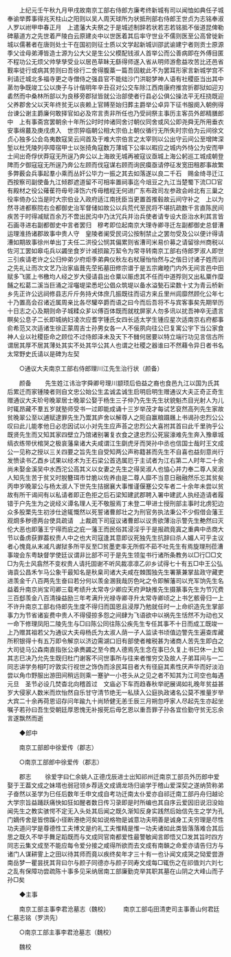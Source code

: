 <!-- { "loadSidebar": true } -->
　　上纪元壬午秋九月甲戌故南京工部右侍郎方廉考终新城有司以闻恤如典任子城奉谕举葬事得兆天柱山之阳则以吴人周天球所为状抵刑部右侍郎王世贞为志铭奉淑人罗以祔甲申春正月　上遣藩大夫祭之于是城述制辞若状若志若铭抵不佞道昆俾勒碑墓道方之先世着严陵白云原建炎中以世医着其后率守世业不儒则医至公高曾徙新城以儒著者在唐则处士干在国初则征士质以文学起新城训邵武谕建宁者则贡士原源季父诠母弟溥皆造士源为公大父是生公父模配钱淑人首举公而公善病即在外傅目匿不程功公无烦父帅孳孳受业以居邑草眛无繇得师遂入省从明师游愈益攻苦比还邑省觐率徒行或病其劳则曰吾徐行二舍得腹藁一篇吾固躭此不为罢耳形家言新城学宫不利请迁城北多福寺更之寺僧侍之强县官不能绌沙门洪聪梦神人语有社稷臣当出其中苐勿争既竣工公以庚子与计偕明年辛丑召对公交车除江西南康府推宫折郡狱如迎刃砉然而中桑林所部以为良移旁郡狱皆就公治部使者行县必公俱公操法平无枉挠既迎父养郡舍父以天年终贫无以丧赖上官赙至始归葬主爵举公卓异下征书服阕入朝例得台谏公谢主爵廉何敢择官如必及帘言责非所任也乃受祠祭主事历主客员外郎精膳郎中　上有事斋宫罢朝余十年所公时时帅诸同舍讨朝仪同舍或风公即尧舜无所用垂衣安事绵蕞及庚戌虏入　世宗猝临朝公相大宗伯上朝仪循行无所失时宗伯为云间徐文贞心独多公会岛夷数寇吴云间首及于难大宗伯言之太宰则以公出守云间公至增陴深堑以杜凭陵列亭障宿甲士以张掎角寇数万薄城下公率以暇应之城内外恃公为安而甲士间出奇俘伏莽寇无所逞乃奔公以上海故无城再被寇议亟城上海公躬巡工城成朝登陴而夕御寇寇无所逞乃奔公左顾而伐寇谋右顾而询民瘼亟请停征发宽田租郡事故繁多弊薮会兵事起羣小乘而丛奸公毕力一振之其去如落遂以良二千石　赐金绮寻迁江西按察司副使备九江倾郡遮道留不可相率置祠事迄今俎豆之九江当楚蜀下流□□官有殿材之役公薙萑符毋号泽饬六传毋稽程无何进广东布政司左参政会岭北有三巢之役率倚办公当是时大宗伯业入政府适江南抚臣当更置首推毂故云间守补之　上以为然寻进都察院右佥都御史治军督储如故公以兵荒代至民将不堪抗疏数千言直陈民间疾苦于时得减赋百余万不啻出民沟中乃汰冗兵并治兵使者请专设大臣治水利其言皆石画寻进右副都御史中言者罢归　穆考即位起南京大理寺卿寻迁左副都御史总督漕运理淮扬诸郡故事中贵人守　皇陵者阑受民词公按制禁止之罢勿受及公以便计得请漕如期故事徐州单出丁夫任二洪役公悯其偏累则省漕司米易价募之请留徐州商税以佐河工罢如皋屯兵以蠲坐食岁计减损踰万絜令为常寻转南京工部右侍郎罗淑人即世三引疾请老许之公归仲弟少府炬季弟典仪秋左右杖屦怡怡然与之偕日讨诸子姓而训之先礼让而次文艺乃治家庙葺先茔拓墓田修宗谱于是五宗雍睦门内外无间言邑中田赋多飞匿上书檄均人经之岁大侵请县出仓粟以赈虑其不任而中道殍则又出私粟作糜餔之松葛二溪当巨涌之淫囓堤梁悉圯公倡众筑堤以备水溢甃石梁数十丈为青云桥新乡先正许公远祠修县志斤斤务持犬体庶几振既往而诏方来丘里州闾靡然顾化公年七十乃置高会召诸近属周亲比各尽驩卒爵而语之曰今而后吾将不与宾客事矣先期举历十日志之心及期则命子城糅众芗以傅百体既而就枕屏家人勿多讯以扰吾神卒无遗言瞑矣公息子二长即城纳妇凌次应耆字锺氏女四长适太学生锺应星次适南京右府都事俞希范又次适诸生徐正蒙周吉士孙男女各一人不佞夙向往公巳复寓公宇下当公家食神人业以社稷臣命之顾位不过侍郎泽未及天下不雠何居要以特立端行功见言信古所谓居其厚不居其薄处其实不处其华公其人也谓之社稷之器谁曰不然藉令异日者书名太常野史氏请以是碑为左契 

　　○通议大夫南京工部右侍郎理川江先生治行状（颜备） 

　　颜备 
　　先生姓江讳治字舜卿号理川颛顼后伯益之裔也食邑九江以国为氏其后累迁而家锺陵者则自文忠公始公生孟诚孟诚生启明启明生赠通议大夫正奇正奇生赠通议大夫玠号晚翠居士晚翠公娶于杨生三子仲乃先生先生状貌魁杰目光射人为儿时辄昂藏不羣五岁就塾师受书一过即能成诵十三岁举茂才每试艺裒然高列先生家故贫晚翠公至以逋赋逮罪先生乃鬻其庐舍以解尊人之阨自赢粮蹑屩上书谒孙忠烈公公叹曰此儿能孝他日必忠因试以小对先生应声荅之忠烈公大喜拊其首曰此千里驹乎公既贤先生而又知其家四壁立乃馆诸别署复衣食之逮忠烈公死宸濠难先生奔入豫章城缟衣练带伏棺哭之极哀藩臬诸大夫咸谓江生劘虎牙而哭孙中丞也信国士哉时王文成公一见称之授以三关四要之旨先生自受知两公声称籍甚而先生不自喜也益刻意尚行发愤读书乙酉乡试果以经术为王石梁公首选属厄于主试者为江右第二人时年二十余尚未娶金溪吴中水西沱公高其义以女妻之先生之得吴淑人也恊心并力奉二尊人吴淑人知先生苦于贫又时脱簪珥市廿脆以佐养由是二尊人靡不当意日融融然乐忘其贫矣丙申岁晚翠公与杨太淑人下世先生拮据襄大事惟谨偃蹇公交车者二十余年未尝以贫故有所干谒间有以私请者即正色拒之后石梁知建武郡聘入署中建武人执经造请者履错于户先生为之说经义谭名理人无不敬服焉丁未登二甲进士授刑部主事时北虏犯边众多股栗先生初涉仕途辄慨然以死誓诸曹郎壮之为刑官务执法秉公不少假借会藩王观烱多秽德两台使具疏请　上裁疏下司寇议诸曹郎以议贵欲薄治示警先生艴然曰灭伦大恶也即藩王宁得而庇之庇一藩王而民俗其浸淫乎于是报疏竟寘之重典中丞商大节以备虏获罪葢权贵人中之也大司寇逢其意即议死独先生抗辞曰杀人媚人可乎主议者心愧竟从末减凡谳狱多所平反至□贫墨吏率无所假不茹不吐先生有焉旋理刑莅漕事竣会东粤缺督学使廷议谓非比部不可于是先生领玺书行诸所条教务以□行□□文□为先士风翕然不变权贵人请托固谢不听风裁凛凛乙卯乡试得七十有五□中王公弘诲袁公昌禾乍马公象干最知名是秋臬司诸大夫咸在棘围独先生署篆兼掌盐政守藏吏进羡金千八百两先生奋曰若分何以羡金溷我哉厉色叱之令即解藩司以充军饷先生名益着升南京尚宝司卿三载考绩升太常寺少卿应天府尹缺推先生摄篆事先生为节冗费三百郄羡金八百清操益励三年考满升光禄寺卿寻升太常寺卿顷之上书乞骸骨归一上不许升南京工部右侍郎先生度不得归而国恩且浸厚乃勉就任时一上命织造先生掌部事力为节省诸妄费中贵人不得侵掠多怨之间肆为飞语欲中以祸先生恬然不为动也又一命下修理凤阳二陵先生与□曰陈公同往陈公疾先生专任其事不十日而成工既竣一上乃赠其祖若父为通议大夫母杨氏为太淑人荫一子人监读书顷值边警先生遍查库藏所积银得十有五万即令解京以济边需湖口旧有部使者榷税甚为诸商人苦先生即白之大司徒马公森南直指张公承赉蠲之至今商人德焉先生念在事巳久复上书巳休一上知其志巳决乃允先生既归杜门谢客不问世事所与往来者惟穷交及故人子弟耳间与一二同志讲学务相叮咛敦实行视世之饰伪而涂民耳目者大有径庭其素性厌声华而好淡泊尝以角巾野服出游田间稍远则乘一蹇驴一小苍头从之见之者不知其为江司空也每遇元旦　圣节必设几焚杳北向稽首过　文庙必下车而趋春秋举祀展谒如礼晚年贫益甚岁大侵家人数米而炊怡然自乐甘守清节绝无一私牍入公庭执政诸名公莫不推量岁举大宾二十余再荷恩诏存问年踰九十尚矫健无恙壬辰三月朔忽呼家人尽起先生亦起坐嘱子若孙曰吾生受朝廷厚恩愧无补报死后毋乞恩以重吾罪子孙各宜俭勤守贫无忘余言遂飘然而逝 

　　◆郎中 

　　南京工部郎中徐爱传（郡志） 

　　○南京工部郎中徐爱传（郡志） 

　　郡志 
　　徐爱字曰仁余姚人正德戊辰进士出知祁州迁南京工部员外历郎中爱娶于王葢文成之妹壻也弱冠领乡荐适文成谪龙场归谕学于稽山爱深契之遂纳贽称弟子奋然以圣学为巳任后数年壬申文成自考功迁南太仆爱亦自祁迁南工部丹舟归越论大学宗旨益踊跃痛快如狂如醒者数日传习录即是时所编也其自序云爱因旧说汨没始闻先生之教实骇愕不定无入头处其后闻之既久渐知反身实践然后始信先生之学为孔门嫡传舍是皆傍蹊小径断港绝河矣如说格物是诚意功夫明善是诚身工夫穷理是尽性功夫道问学是尊德性工夫博文是约礼工夫惟精是惟一功夫诸如此类皆落落难合其后思之既久不举手舞足蹈既而与文成同官南都爱性最警敏闻言即悟又□发其旨时四方同志云集文成至不能应每令爱分接之咸得所欲而去文成有南贑之命爱亦请告归方与诸门人谋耕霅上之田以待其师而竟以疾终矣年才三十有一也讣闻文成哭之恸爱尝游南岳梦一瞿昙抚其背曰尔与颜子同德亦与颜子同寿文成每□辄伤之在祁值刘六刘七之乱有保障功尝疏陈十事多见采纳居南工部廉勤克举其职其墓在山阴之大峰山而子孙□矣 

　　◆主事 

　　南京工部主事李君沧墓志（魏校） 
　　南京工部屯田清吏司主事善山何君廷仁墓志铭（罗洪先） 

　　○南京工部主事李君沧墓志（魏校） 

　　魏校 
